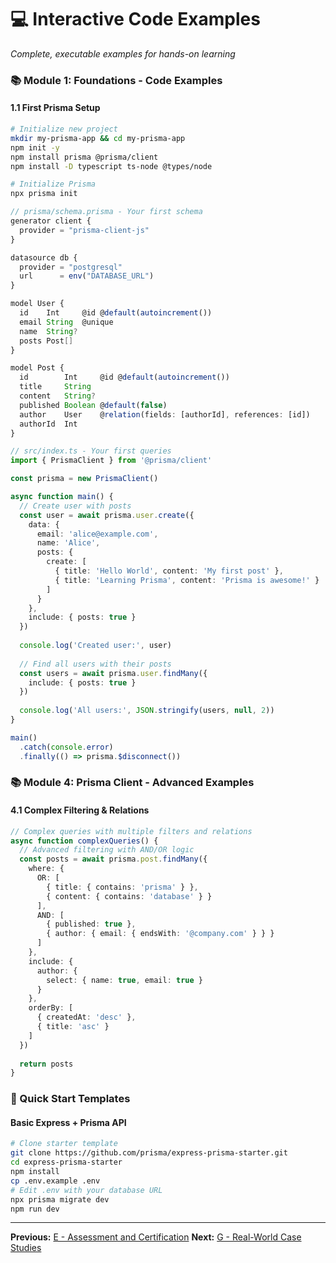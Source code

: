 # 💻 Interactive Code Examples

_Complete, executable examples for hands-on learning_

### **📚 Module 1: Foundations - Code Examples**

#### **1.1 First Prisma Setup**
```bash
# Initialize new project
mkdir my-prisma-app && cd my-prisma-app
npm init -y
npm install prisma @prisma/client
npm install -D typescript ts-node @types/node

# Initialize Prisma
npx prisma init
```

```typescript
// prisma/schema.prisma - Your first schema
generator client {
  provider = "prisma-client-js"
}

datasource db {
  provider = "postgresql"
  url      = env("DATABASE_URL")
}

model User {
  id    Int     @id @default(autoincrement())
  email String  @unique
  name  String?
  posts Post[]
}

model Post {
  id        Int     @id @default(autoincrement())
  title     String
  content   String?
  published Boolean @default(false)
  author    User    @relation(fields: [authorId], references: [id])
  authorId  Int
}
```

```typescript
// src/index.ts - Your first queries
import { PrismaClient } from '@prisma/client'

const prisma = new PrismaClient()

async function main() {
  // Create user with posts
  const user = await prisma.user.create({
    data: {
      email: 'alice@example.com',
      name: 'Alice',
      posts: {
        create: [
          { title: 'Hello World', content: 'My first post' },
          { title: 'Learning Prisma', content: 'Prisma is awesome!' }
        ]
      }
    },
    include: { posts: true }
  })
  
  console.log('Created user:', user)
  
  // Find all users with their posts
  const users = await prisma.user.findMany({
    include: { posts: true }
  })
  
  console.log('All users:', JSON.stringify(users, null, 2))
}

main()
  .catch(console.error)
  .finally(() => prisma.$disconnect())
```

### **📚 Module 4: Prisma Client - Advanced Examples**

#### **4.1 Complex Filtering & Relations**
```typescript
// Complex queries with multiple filters and relations
async function complexQueries() {
  // Advanced filtering with AND/OR logic
  const posts = await prisma.post.findMany({
    where: {
      OR: [
        { title: { contains: 'prisma' } },
        { content: { contains: 'database' } }
      ],
      AND: [
        { published: true },
        { author: { email: { endsWith: '@company.com' } } }
      ]
    },
    include: {
      author: {
        select: { name: true, email: true }
      }
    },
    orderBy: [
      { createdAt: 'desc' },
      { title: 'asc' }
    ]
  })
  
  return posts
}
```

### **🚀 Quick Start Templates**

#### **Basic Express + Prisma API**
```bash
# Clone starter template
git clone https://github.com/prisma/express-prisma-starter.git
cd express-prisma-starter
npm install
cp .env.example .env
# Edit .env with your database URL
npx prisma migrate dev
npm run dev
```

---

**Previous:** [E - Assessment and Certification](./E-assessment-and-certification.md)
**Next:** [G - Real-World Case Studies](./G-real-world-case-studies.md)